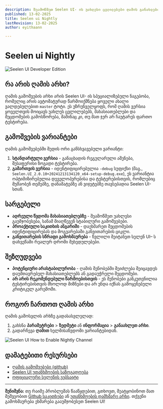 ```yaml
---
description: შეამოწმეთ Seelen UI- ის უახლესი ცვლილებები ღამის განახლების არხით!
published: 13-02-2025
title: Seelen ui Nightly
lastRevision: 13-02-2025
author: eyithaann

---
```


# Seelen ui Nightly

![Seelen UI Developer Edition](https://github.com/user-attachments/assets/76634b49-7b09-4ef2-9643-e93542309f5d)

## რა არის ღამის არხი?

ღამის გამოშვების არხი არის Seelen UI- ის სპეციალიზებული ნაგებობა, რომელიც არის
 ავტომატურად წარმოიქმნება ყოველი ახალი ვალდებულებით `master` ტოტი. ეს
 უზრუნველყოფს, რომ ღამის ვერსია ყოველთვის მოიცავს უახლეს ცვლილებებს,
 მახასიათებლები და შეცდომების გამოსწორება, მაშინაც კი, თუ მათ ჯერ არ ჩაუტარეს ფართო ტესტირება.

## გამოშვების ვარიანტები

ღამის გამოშვებებში შედის ორი განსხვავებული ვარიანტი:

1. **სტანდარტული ვერსია** - განაცხადის რეგულარული აშენება, შესაფერისი
    ზოგადი ტესტირება.
2. **გამართვის ვერსია** - იდენტიფიცირებულია `-debug` სუფიქსი (მაგ.,
   `Seelen.UI_2.0.10+20241213134120_x64-setup-debug.exe`), ეს ვარიანტია
    ოპტიმიზირებულია დეველოპერებისა და ტესტერებისთვის, რომლებიც მუშაობენ თემებზე, დანამატებზე ან ვიჯეტებზე
    თავსებადია Seelen UI- სთან.

## სარგებელი

* **ადრეული წვდომა მახასიათებლებზე** - შეამოწმეთ უახლესი გაუმჯობესება, სანამ მიაღწევენ
   სტაბილური გამოშვებები.
* **პროაქტიული საკითხის ანგარიში** - დაეხმარეთ შეცდომების იდენტიფიცირებას და მოგვარებაში
   განვითარების ციკლი.
* **განვითარების სწრაფი გამოხმაურება** - წვლილი შეიტანეთ სელენ UI– ს დახვეწაში
   რეალურ დროში შეხედულებები.

## შეზღუდვები

* **პოტენციური არასტაბილურობა** - ღამის შენობებში შეიძლება შეიცავდეს დაუმთავრებელ მახასიათებლებს ან
   გადაუჭრელი შეცდომები.
* **არ არის რეკომენდებული წარმოებისთვის** - ეს შენობები განკუთვნილია ტესტირებისთვის
   მხოლოდ მიზნები და არ უნდა იქნას გამოყენებული კრიტიკულ გარემოში.

## როგორ ჩართოთ ღამის არხი

ღამის გამოსვლის არხზე გადასასვლელად:

1. გახსნა **პარამეტრები** > **ზედმეტი** ან **ინფორმაცია** > **განაახლეთ არხი**.
2. გადარჩევა **ღამით** ხელმისაწვდომი ვარიანტებიდან.

![Seelen UI How to Enable Nightly Channel](https://github.com/user-attachments/assets/ae88aeac-98cc-4424-a9e7-fb59740b694e)

## დამატებითი რესურსები

* [ღამის გამოშვებები (github)](https://github.com/eythaann/Seelen-UI/releases/tag/nightly)
* [Seelen UI უთანხმოების საზოგადოება](https://discord.gg/ABfASx5ZAJ)
* [ოფიციალური სელენის ვებსაიტი](https://seelen.io)

***

**შენიშვნა:** თუ რაიმე პრობლემას წააწყდებით, გთხოვთ, შეატყობინოთ მათ მეშვეობით
[Github საკითხები](https://github.com/eythaann/Seelen-UI/issues) ან
[უთანხმოების დამხმარე არხი](https://discord.gg/ABfASx5ZAJ). თქვენი გამოხმაურება ეხმარება
 გააუმჯობესეთ Seelen UI!
